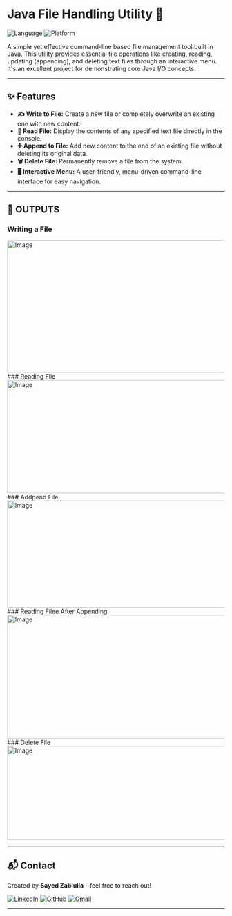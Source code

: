 # Java File Handling Utility 📁

![Language](https://img.shields.io/badge/Language-Java-blue.svg)
![Platform](https://img.shields.io/badge/Platform-VSCODE-orange.svg)

A simple yet effective command-line based file management tool built in Java. This utility provides essential file operations like creating, reading, updating (appending), and deleting text files through an interactive menu. It's an excellent project for demonstrating core Java I/O concepts.

---

## ✨ Features

* **✍️ Write to File:** Create a new file or completely overwrite an existing one with new content.
* **📖 Read File:** Display the contents of any specified text file directly in the console.
* **➕ Append to File:** Add new content to the end of an existing file without deleting its original data.
* **🗑️ Delete File:** Permanently remove a file from the system.
* **🖥️ Interactive Menu:** A user-friendly, menu-driven command-line interface for easy navigation.

---

## 📝 OUTPUTS
### Writing a File
<img width="680" height="307" alt="Image" src="https://github.com/user-attachments/assets/31a28262-7f02-40f6-9abb-8b20e811ae82" />
### Reading File
<img width="610" height="263" alt="Image" src="https://github.com/user-attachments/assets/7e6fd033-0fd3-4525-887a-618f782ab4bd" />
### Addpend File
<img width="813" height="248" alt="Image" src="https://github.com/user-attachments/assets/70a214b2-0cdc-46ca-a7e2-80be76cd64f8" />
### Reading Filee After Appending
<img width="694" height="287" alt="Image" src="https://github.com/user-attachments/assets/4acb05c4-1153-47a1-b28c-18b0f4180913" />
### Delete File
<img width="678" height="218" alt="Image" src="https://github.com/user-attachments/assets/04b7888a-a84f-4b0a-9b28-d6b414e0262a" />

---

## 📬 Contact

Created by **Sayed Zabiulla** - feel free to reach out!

[![LinkedIn](https://img.shields.io/badge/LinkedIn-Sayed%20Zabiulla-blue?style=for-the-badge&logo=linkedin)](https://www.linkedin.com/in/sayed-zabiulla-b5bb0536b/)
[![GitHub](https://img.shields.io/badge/GitHub-SayedZabiulla-grey?style=for-the-badge&logo=github)](https://github.com/SayedZabiulla)
[![Gmail](https://img.shields.io/badge/Gmail-sayedzabeulla@gmail.com-red?style=for-the-badge&logo=gmail)](mailto:sayedzabeulla@gmail.com)

---
